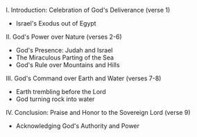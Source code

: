I. Introduction: Celebration of God's Deliverance (verse 1)
- Israel's Exodus out of Egypt

II. God's Power over Nature (verses 2-6)
- God's Presence: Judah and Israel
- The Miraculous Parting of the Sea
- God's Rule over Mountains and Hills

III. God's Command over Earth and Water (verses 7-8)
- Earth trembling before the Lord
- God turning rock into water

IV. Conclusion: Praise and Honor to the Sovereign Lord (verse 9)
- Acknowledging God's Authority and Power